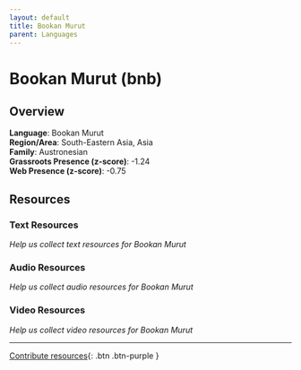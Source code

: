 ```yaml
---
layout: default
title: Bookan Murut
parent: Languages
---
```


# Bookan Murut (bnb)

## Overview

**Language**: Bookan Murut  
**Region/Area**: South-Eastern Asia, Asia  
**Family**: Austronesian  
**Grassroots Presence (z-score)**: -1.24  
**Web Presence (z-score)**: -0.75  

## Resources

### Text Resources
*Help us collect text resources for Bookan Murut*

### Audio Resources
*Help us collect audio resources for Bookan Murut*

### Video Resources
*Help us collect video resources for Bookan Murut*

---

[Contribute resources](https://forms.office.com/e/1SfLJx3u1r){: .btn .btn-purple }
